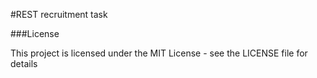 #REST recruitment task

###License

This project is licensed under the MIT License - see the LICENSE file for details